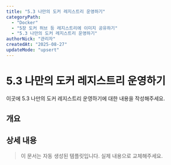 ```yaml
---
title: "5.3 나만의 도커 레지스트리 운영하기"
categoryPath:
  - "Docker"
  - "5장 도커 허브 등 레지스트리에 이미지 공유하기"
  - "5.3 나만의 도커 레지스트리 운영하기"
authorNick: "관리자"
createdAt: "2025-08-27"
updateMode: "upsert"
---
```


# 5.3 나만의 도커 레지스트리 운영하기

이곳에 5.3 나만의 도커 레지스트리 운영하기에 대한 내용을 작성해주세요.

## 개요

<!-- 내용을 작성해주세요 -->

## 상세 내용

<!-- 내용을 작성해주세요 -->

> 이 문서는 자동 생성된 템플릿입니다. 실제 내용으로 교체해주세요.
